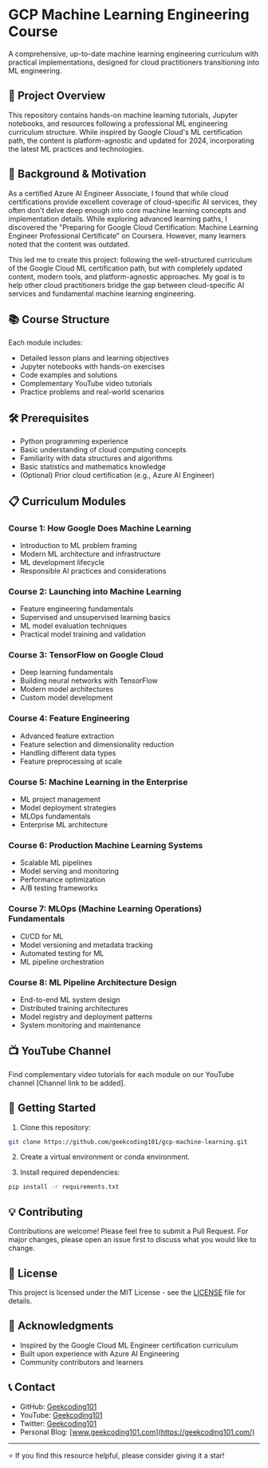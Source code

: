 # GCP Machine Learning Engineering Course

A comprehensive, up-to-date machine learning engineering curriculum with practical implementations, designed for cloud practitioners transitioning into ML engineering.

## 🎯 Project Overview

This repository contains hands-on machine learning tutorials, Jupyter notebooks, and resources following a professional ML engineering curriculum structure. While inspired by Google Cloud's ML certification path, the content is platform-agnostic and updated for 2024, incorporating the latest ML practices and technologies.

## 🌟 Background & Motivation

As a certified Azure AI Engineer Associate, I found that while cloud certifications provide excellent coverage of cloud-specific AI services, they often don't delve deep enough into core machine learning concepts and implementation details. While exploring advanced learning paths, I discovered the "Preparing for Google Cloud Certification: Machine Learning Engineer Professional Certificate" on Coursera. However, many learners noted that the content was outdated.

This led me to create this project: following the well-structured curriculum of the Google Cloud ML certification path, but with completely updated content, modern tools, and platform-agnostic approaches. My goal is to help other cloud practitioners bridge the gap between cloud-specific AI services and fundamental machine learning engineering.

## 📚 Course Structure

Each module includes:
- Detailed lesson plans and learning objectives
- Jupyter notebooks with hands-on exercises
- Code examples and solutions
- Complementary YouTube video tutorials
- Practice problems and real-world scenarios

## 🛠️ Prerequisites

- Python programming experience
- Basic understanding of cloud computing concepts
- Familiarity with data structures and algorithms
- Basic statistics and mathematics knowledge
- (Optional) Prior cloud certification (e.g., Azure AI Engineer)

## 📋 Curriculum Modules

### Course 1: How Google Does Machine Learning
- Introduction to ML problem framing
- Modern ML architecture and infrastructure
- ML development lifecycle
- Responsible AI practices and considerations

### Course 2: Launching into Machine Learning
- Feature engineering fundamentals
- Supervised and unsupervised learning basics
- ML model evaluation techniques
- Practical model training and validation

### Course 3: TensorFlow on Google Cloud
- Deep learning fundamentals
- Building neural networks with TensorFlow
- Modern model architectures
- Custom model development

### Course 4: Feature Engineering
- Advanced feature extraction
- Feature selection and dimensionality reduction
- Handling different data types
- Feature preprocessing at scale

### Course 5: Machine Learning in the Enterprise
- ML project management
- Model deployment strategies
- MLOps fundamentals
- Enterprise ML architecture

### Course 6: Production Machine Learning Systems
- Scalable ML pipelines
- Model serving and monitoring
- Performance optimization
- A/B testing frameworks

### Course 7: MLOps (Machine Learning Operations) Fundamentals
- CI/CD for ML
- Model versioning and metadata tracking
- Automated testing for ML
- ML pipeline orchestration

### Course 8: ML Pipeline Architecture Design
- End-to-end ML system design
- Distributed training architectures
- Model registry and deployment patterns
- System monitoring and maintenance

## 📺 YouTube Channel

Find complementary video tutorials for each module on our YouTube channel [Channel link to be added].

## 🚀 Getting Started

1. Clone this repository:
```bash
git clone https://github.com/geekcoding101/gcp-machine-learning.git
```

2. Create a virtual environment or conda environment.

3. Install required dependencies:
```bash
pip install -r requirements.txt
```


## 💡 Contributing

Contributions are welcome! Please feel free to submit a Pull Request. For major changes, please open an issue first to discuss what you would like to change.

## 📄 License

This project is licensed under the MIT License - see the [LICENSE](LICENSE) file for details.

## 🤝 Acknowledgments

- Inspired by the Google Cloud ML Engineer certification curriculum
- Built upon experience with Azure AI Engineering
- Community contributors and learners

## 📞 Contact

- GitHub: [Geekcoding101](https://github.com/geekcoding101)
- YouTube: [Geekcoding101](https://www.youtube.com/@GeekCoding101)
- Twitter: [Geekcoding101](https://x.com/GeekCoding101)
- Personal Blog: [www.geekcoding101.com](https://geekcoding101.com/)

---
⭐ If you find this resource helpful, please consider giving it a star!
